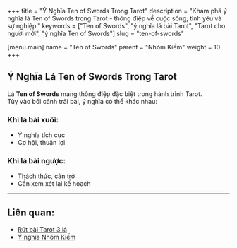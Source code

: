 +++
title = "Ý Nghĩa Ten of Swords Trong Tarot"
description = "Khám phá ý nghĩa lá Ten of Swords trong Tarot - thông điệp về cuộc sống, tình yêu và sự nghiệp."
keywords = ["Ten of Swords", "ý nghĩa lá bài Tarot", "Tarot cho người mới", "ý nghĩa Ten of Swords"]
slug = "ten-of-swords"

[menu.main]
name = "Ten of Swords"
parent = "Nhóm Kiếm"
weight = 10
+++

## Ý Nghĩa Lá Ten of Swords Trong Tarot

Lá **Ten of Swords** mang thông điệp đặc biệt trong hành trình Tarot.  
Tùy vào bối cảnh trải bài, ý nghĩa có thể khác nhau:

### Khi lá bài xuôi:
- Ý nghĩa tích cực  
- Cơ hội, thuận lợi  

### Khi lá bài ngược:
- Thách thức, cản trở  
- Cần xem xét lại kế hoạch  

---

## Liên quan:
- [Rút bài Tarot 3 lá](../../)
- [Ý nghĩa Nhóm Kiếm](../)

